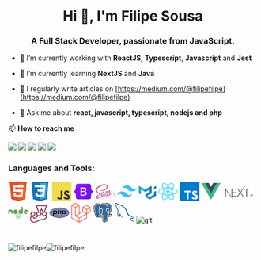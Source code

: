 <!-- create by https://rahuldkjain.github.io/gh-profile-readme-generator/ -->
<!-- icons by https://github.com/devicons/devicon/tree/master -->
<h1 align="center">Hi 👋, I'm Filipe Sousa</h1>
<h3 align="center">A Full Stack Developer, passionate from JavaScript.</h3>

- 🔭 I’m currently working with **ReactJS**, **Typescript**, **Javascript** and **Jest**

- 🌱 I’m currently learning **NextJS** and **Java**

- 📝 I regularly write articles on [https://medium.com/@filipefilpe](https://medium.com/@filipefilpe)

- 💬 Ask me about **react, javascript, typescript, nodejs and php**

📫 **How to reach me**
<div>  
    <a href="mailto:sfilipef@gmail.com" target="_blank">
        <img src="https://img.shields.io/badge/Gmail-D14836?style=for-the-badge&logo=gmail&logoColor=white" />
    <a/>
    <a href="https://linkedin.com/in/filipe-filpe" target="_blank">
        <img src="https://img.shields.io/badge/LinkedIn-0077B5?style=for-the-badge&logo=linkedin&logoColor=white" />
    <a/>
    <a href="https://www.instagram.com/filipe.filpe/" target="_blank">
        <img src="https://img.shields.io/badge/Instagram-E4405F?style=for-the-badge&logo=instagram&logoColor=white" />
    <a/>
    <a href="https://medium.com/@filipefilpe" target="_blank">
        <img src="https://img.shields.io/badge/Medium-12100E?style=for-the-badge&logo=medium&logoColor=white" />
    <a/>
    <a href="https://github.com/FilipeFilpe/FilipeFilpe" target="_blank">
        <img src="https://img.shields.io/badge/GitHub-100000?style=for-the-badge&logo=github&logoColor=white" />
    <a/>
</div>
<div>
    <h3 align="left">Languages and Tools:</h3>
    <!-- html5 -->
    <img src="https://raw.githubusercontent.com/devicons/devicon/master/icons/html5/html5-original.svg" alt="html5"  height="40" />
    <!-- css3 -->
    <img src="https://raw.githubusercontent.com/devicons/devicon/master/icons/css3/css3-original.svg" alt="css3"  height="40" />
    <!-- javascript -->
    <img src="https://raw.githubusercontent.com/devicons/devicon/master/icons/javascript/javascript-original.svg" alt="javascript"  height="40" />
    <!-- bootstrap -->
    <img src="https://raw.githubusercontent.com/devicons/devicon/master/icons/bootstrap/bootstrap-original.svg" alt="bootstrap"  height="40" />
    <!-- sass -->
    <img src="https://raw.githubusercontent.com/devicons/devicon/master/icons/sass/sass-original.svg" alt="sass"  height="40" />
    <!-- tailwindcss -->
    <img src="https://raw.githubusercontent.com/devicons/devicon/master/icons/tailwindcss/tailwindcss-original.svg" alt="tailwind"  height="40" />
    <!-- materialui -->
    <img src="https://raw.githubusercontent.com/devicons/devicon/master/icons/materialui/materialui-original.svg" alt="materialui" width="35" height="35" />
    <!-- reactjs -->
    <img src="https://raw.githubusercontent.com/devicons/devicon/master/icons/react/react-original.svg" alt="react"  height="40" />
    <!-- typescript -->
    <img src="https://raw.githubusercontent.com/devicons/devicon/master/icons/typescript/typescript-original.svg" alt="typescript"  height="40" />
    <!-- vuejs -->
    <img src="https://raw.githubusercontent.com/devicons/devicon/master/icons/vuejs/vuejs-original.svg" alt="vuejs"  height="40" />
    <!-- nextjs -->
    <!--<img src="https://cdn.worldvectorlogo.com/logos/nextjs-3.svg" alt="nextjs"  height="40" />-->    
    <img src="./nextjslogo.png" alt="nextjs" height="35" />
    <!-- nodejs -->
    <img src="https://github.com/devicons/devicon/blob/master/icons/nodejs/nodejs-plain-wordmark.svg" alt="nodejs"  height="40" />
    <!-- jest -->
    <img src="https://raw.githubusercontent.com/devicons/devicon/master/icons/jest/jest-plain.svg" alt="jest"  height="35" />
    <!-- php -->
    <img src="https://raw.githubusercontent.com/devicons/devicon/master/icons/php/php-original.svg" alt="php"  height="40" />
    <!-- laravel -->
    <img src="https://raw.githubusercontent.com/devicons/devicon/master/icons/laravel/laravel-original.svg" alt="laravel"  height="40" />
    <!-- postgresql -->
    <img src="https://raw.githubusercontent.com/devicons/devicon/master/icons/postgresql/postgresql-original.svg" alt="postgresql"  height="40" />
    <!-- mysql -->
    <img src="https://raw.githubusercontent.com/devicons/devicon/master/icons/mysql/mysql-original.svg" alt="mysql"  height="40" />
    <!-- git -->
    <img src="https://www.vectorlogo.zone/logos/git-scm/git-scm-icon.svg" alt="git"  height="40" />
    <!-- docker 
    <img src="https://raw.githubusercontent.com/devicons/devicon/master/icons/docker/docker-original.svg" alt="docker"  height="40" />-->
</div>
<h1 align="center"></h1>
<div style="display: flex;">
    <img align="left" src="https://github-readme-stats.vercel.app/api?username=filipefilpe&show_icons=true&locale=en&theme=dark" alt="filipefilpe" />
    <img align="left" src="https://github-readme-stats.vercel.app/api/top-langs?username=filipefilpe&show_icons=true&locale=en&layout=compact&theme=dark" alt="filipefilpe" />
</div>
